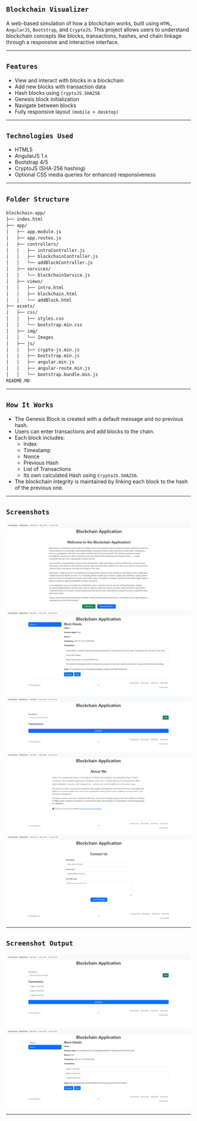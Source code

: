 ## `Blockchain Visualizer`
A web-based simulation of how a blockchain works, built using `HTML`, `AngularJS`, `Bootstrap`, and `CryptoJS`. This project allows users to understand blockchain concepts like blocks, transactions, hashes, and chain linkage through a responsive and interactive interface.

---

## `Features`
- View and interact with blocks in a blockchain
- Add new blocks with transaction data
- Hash blocks using `CryptoJS.SHA256`
- Genesis block initialization
- Navigate between blocks
- Fully responsive layout `(mobile + desktop)`

---

## `Technologies Used`
- HTML5
- AngularJS 1.x
- Bootstrap 4/5
- CryptoJS (SHA-256 hashing)
- Optional CSS media queries for enhanced responsiveness

---

## `Folder Structure`
```bash
blockchain-app/
├── index.html
├── app/
│   ├── app.module.js
│   ├── app.routes.js
│   ├── controllers/
│   │   ├── introController.js
│   │   ├── blockchainController.js
│   │   └── addBlockController.js
│   ├── services/
│   │   └── blockchainService.js
│   ├── views/
│   │   ├── intro.html
│   │   ├── blockchain.html
│   │   └── addBlock.html
├── assets/
│   ├── css/
│   │   ├── styles.css
│   │   └── bootstrap.min.css
│   ├── img/
│   │   └── Images
│   ├── js/
│   │   ├── crypto-js.min.js
│   │   ├── bootstrap.min.js
│   │   ├── angular.min.js
│   │   ├── angular-route.min.js
│   │   └── bootstrap.bundle.min.js
README.MD
```

---

## `How It Works`
- The Genesis Block is created with a default message and no previous hash.
- Users can enter transactions and add blocks to the chain.
- Each block includes:
  - Index
  - Timestamp
  - Nonce
  - Previous Hash
  - List of Transactions
  - Its own calculated Hash using `CryptoJS.SHA256`.
- The blockchain integrity is maintained by linking each block to the hash of the previous one.

---

## `Screenshots`

![Introduction](Blockchain-app/assets/img/introduction.png)
![Blockchain](Blockchain-app/assets/img/blockchain.png)
![Add-Block](Blockchain-app/assets/img/add-block.png)
![About](Blockchain-app/assets/img/about.png)
![Contact](Blockchain-app/assets/img/contact.png)

---

## `Screenshot Output`

![Add-Block_Output](Blockchain-app/assets/img/add-block_output.png)
![Blockchain_Output](Blockchain-app/assets/img/blockchain_output.png)

---
